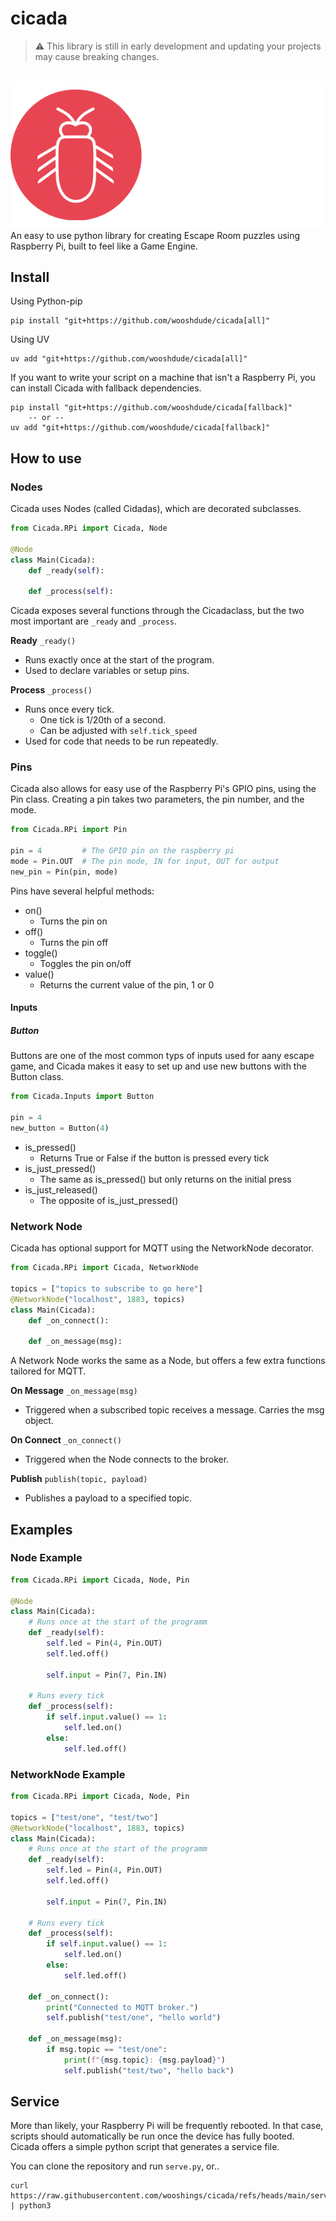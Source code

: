 # cicada

> :warning: This library is still in early development and updating your projects may cause breaking changes.

<br>

<img src="banner.png" alt="cicada logo"/>

<br>
An easy to use python library for creating Escape Room puzzles using Raspberry Pi, built to feel like a Game Engine.

## Install

Using Python-pip

```
pip install "git+https://github.com/wooshdude/cicada[all]"
```

Using UV

```
uv add "git+https://github.com/wooshdude/cicada[all]"
```

If you want to write your script on a machine that isn't a Raspberry Pi, you can install Cicada with fallback dependencies.

```
pip install "git+https://github.com/wooshdude/cicada[fallback]"
    -- or --
uv add "git+https://github.com/wooshdude/cicada[fallback]"
```

## How to use

### Nodes

Cicada uses Nodes (called Cidadas), which are decorated subclasses.

```python
from Cicada.RPi import Cicada, Node

@Node
class Main(Cicada):
    def _ready(self):

    def _process(self):
```

Cicada exposes several functions through the Cicadaclass, but the two most important are `_ready` and `_process`.

**Ready**
`_ready()`

- Runs exactly once at the start of the program.
- Used to declare variables or setup pins.

**Process**
`_process()`

- Runs once every tick.
  - One tick is 1/20th of a second.
  - Can be adjusted with `self.tick_speed`
- Used for code that needs to be run repeatedly.

### Pins

Cicada also allows for easy use of the Raspberry Pi's GPIO pins, using the Pin class. Creating a pin takes two parameters, the pin number, and the mode.

```python
from Cicada.RPi import Pin

pin = 4         # The GPIO pin on the raspberry pi
mode = Pin.OUT  # The pin mode, IN for input, OUT for output
new_pin = Pin(pin, mode)
```

Pins have several helpful methods:

- on()
  - Turns the pin on
- off()
  - Turns the pin off
- toggle()
  - Toggles the pin on/off
- value()
  - Returns the current value of the pin, 1 or 0

#### Inputs

##### Button

Buttons are one of the most common typs of inputs used for aany escape game, and Cicada makes it easy to set up and use new buttons with the Button class.

```python
from Cicada.Inputs import Button

pin = 4
new_button = Button(4)
```

- is_pressed()
  - Returns True or False if the button is pressed every tick
- is_just_pressed()
  - The same as is_pressed() but only returns on the initial press
- is_just_released()
  - The opposite of is_just_pressed()

### Network Node

Cicada has optional support for MQTT using the NetworkNode decorator.

```python
from Cicada.RPi import Cicada, NetworkNode

topics = ["topics to subscribe to go here"]
@NetworkNode("localhost", 1883, topics)
class Main(Cicada):
    def _on_connect():

    def _on_message(msg):
```

A Network Node works the same as a Node, but offers a few extra functions tailored for MQTT.

**On Message**
`_on_message(msg)`

- Triggered when a subscribed topic receives a message. Carries the msg object.

**On Connect**
`_on_connect()`

- Triggered when the Node connects to the broker.

**Publish**
`publish(topic, payload)`

- Publishes a payload to a specified topic.

## Examples

### Node Example

```python
from Cicada.RPi import Cicada, Node, Pin

@Node
class Main(Cicada):
    # Runs once at the start of the programm
    def _ready(self):
        self.led = Pin(4, Pin.OUT)
        self.led.off()

        self.input = Pin(7, Pin.IN)

    # Runs every tick
    def _process(self):
        if self.input.value() == 1:
            self.led.on()
        else:
            self.led.off()
```

### NetworkNode Example

```python
from Cicada.RPi import Cicada, Node, Pin

topics = ["test/one", "test/two"]
@NetworkNode("localhost", 1883, topics)
class Main(Cicada):
    # Runs once at the start of the programm
    def _ready(self):
        self.led = Pin(4, Pin.OUT)
        self.led.off()

        self.input = Pin(7, Pin.IN)

    # Runs every tick
    def _process(self):
        if self.input.value() == 1:
            self.led.on()
        else:
            self.led.off()

    def _on_connect():
        print("Connected to MQTT broker.")
        self.publish("test/one", "hello world")

    def _on_message(msg):
        if msg.topic == "test/one":
            print(f"{msg.topic}: {msg.payload}")
            self.publish("test/two", "hello back")

```

## Service

More than likely, your Raspberry Pi will be frequently rebooted. In that case, scripts should automatically be run once the device has fully booted.
Cicada offers a simple python script that generates a service file.

You can clone the repository and run `serve.py`, or..

```
curl https://raw.githubusercontent.com/wooshings/cicada/refs/heads/main/serve.py | python3
```
